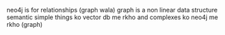 neo4j is for relationships (graph wala)
graph is a non linear data structure
semantic simple things ko vector db me rkho and complexes ko neo4j me rkho (graph)
